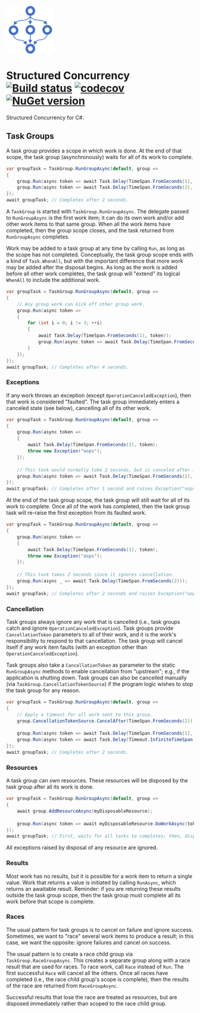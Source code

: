 ![Logo](src/icon.png)

# Structured Concurrency [![Build status](https://github.com/StephenCleary/StructuredConcurrency/workflows/Build/badge.svg)](https://github.com/StephenCleary/StructuredConcurrency/actions?query=workflow%3ABuild) [![codecov](https://codecov.io/gh/StephenCleary/StructuredConcurrency/branch/master/graph/badge.svg)](https://codecov.io/gh/StephenCleary/StructuredConcurrency) [![NuGet version](https://badge.fury.io/nu/Nito.StructuredConcurrency.svg)](https://www.nuget.org/packages/Nito.StructuredConcurrency)
Structured Concurrency for C#.

## Task Groups

A task group provides a scope in which work is done.
At the end of that scope, the task group (asynchronously) waits for all of its work to complete.

```C#
var groupTask = TaskGroup.RunGroupAsync(default, group =>
{
    group.Run(async token => await Task.Delay(TimeSpan.FromSeconds(1), token));
    group.Run(async token => await Task.Delay(TimeSpan.FromSeconds(2), token));
});
await groupTask; // Completes after 2 seconds.
```

A `TaskGroup` is started with `TaskGroup.RunGroupAsync`.
The delegate passed to `RunGroupAsync` is the first work item; it can do its own work and/or add other work items to that same group.
When all the work items have completed, then the group scope closes, and the task returned from `RunGroupAsync` completes.

Work may be added to a task group at any time by calling `Run`, as long as the scope has not completed.
Conceptually, the task group scope ends with a kind of `Task.WhenAll`, but with the important difference that more work may be added after the disposal begins.
As long as the work is added before all other work completes, the task group will "extend" its logical `WhenAll` to include the additional work.

```C#
var groupTask = TaskGroup.RunGroupAsync(default, group =>
{
    // Any group work can kick off other group work.
    group.Run(async token =>
    {
        for (int i = 0; i != 3; ++i)
        {
            await Task.Delay(TimeSpan.FromSeconds(1), token));
            group.Run(async token => await Task.Delay(TimeSpan.FromSeconds(1), token));
        }
    });
});
await groupTask; // Completes after 4 seconds.
```

### Exceptions

If any work throws an exception (except `OperationCanceledException`), then that work is considered "faulted".
The task group immediately enters a canceled state (see below), cancelling all of its other work.

```C#
var groupTask = TaskGroup.RunGroupAsync(default, group =>
{
    group.Run(async token =>
    {
        await Task.Delay(TimeSpan.FromSeconds(1), token);
        throw new Exception("oops");
    });

    // This task would normally take 2 seconds, but is canceled after 1 second.
    group.Run(async token => await Task.Delay(TimeSpan.FromSeconds(2), token));
});
await groupTask; // Completes after 1 second and raises Exception("oops").
```

At the end of the task group scope, the task group will still wait for all of its work to complete.
Once all of the work has completed, then the task group task will re-raise the first exception from its faulted work.

```C#
var groupTask = TaskGroup.RunGroupAsync(default, group =>
{
    group.Run(async token =>
    {
        await Task.Delay(TimeSpan.FromSeconds(1), token);
        throw new Exception("oops");
    });

    // This task takes 2 seconds since it ignores cancellation.
    group.Run(async _ => await Task.Delay(TimeSpan.FromSeconds(2)));
});
await groupTask; // Completes after 2 seconds and raises Exception("oops").
```

### Cancellation

Task groups always ignore any work that is cancelled (i.e., task groups catch and ignore `OperationCanceledException`).
Task groups provide `CancellationToken` parameters to all of their work, and it is the work's responsibility to respond to that cancellation.
The task group will cancel itself if any work item faults (with an exception other than `OperationCanceledException`).

Task groups also take a `CancellationToken` as parameter to the static `RunGroupAsync` methods to enable cancellation from "upstream"; e.g., if the application is shutting down.
Task groups can also be cancelled manually (via `TaskGroup.CancellationTokenSource`) if the program logic wishes to stop the task group for any reason.

```C#
var groupTask = TaskGroup.RunGroupAsync(default, group =>
{
    // Apply a timeout for all work sent to this group.
    group.CancellationTokenSource.CancelAfter(TimeSpan.FromSeconds(2));

    group.Run(async token => await Task.Delay(TimeSpan.FromSeconds(1), token));
    group.Run(async token => await Task.Delay(Timeout.InfiniteTimeSpan, token));
});
await groupTask; // Completes after 2 seconds.
```

### Resources

A task group can own resources.
These resources will be disposed by the task group after all its work is done.

```C#
var groupTask = TaskGroup.RunGroupAsync(default, group =>
{
    await group.AddResourceAsync(myDisposableResource);

    group.Run(async token => await myDisposableResource.DoWorkAsync(token));
});
await groupTask; // First, waits for all tasks to completes; then, disposes myDisposableResource.
```

All exceptions raised by disposal of any resource are ignored.

### Results

Most work has no results, but it is possible for a work item to return a single value.
Work that returns a value is initiated by calling `RunAsync`, which returns an awaitable result.
Reminder: if you are returning these results outside the task group scope, then the task group must complete all its work before that scope is complete.

### Races

The usual pattern for task groups is to cancel on failure and ignore success.
Sometimes, we want to "race" several work items to produce a result; in this case, we want the opposite: ignore failures and cancel on success.

The usual pattern is to create a race child group via `TaskGroup.RaceGroupAsync`.
This creates a separate group along with a race result that are used for races.
To race work, call `Race` instead of `Run`.
The first successful `Race` will cancel all the others.
Once all races have completed (i.e., the race child group's scope is complete), then the results of the race are returned from `RaceGroupAsync`.

Successful results that lose the race are treated as resources, but are disposed immediately rather than scoped to the race child group.
